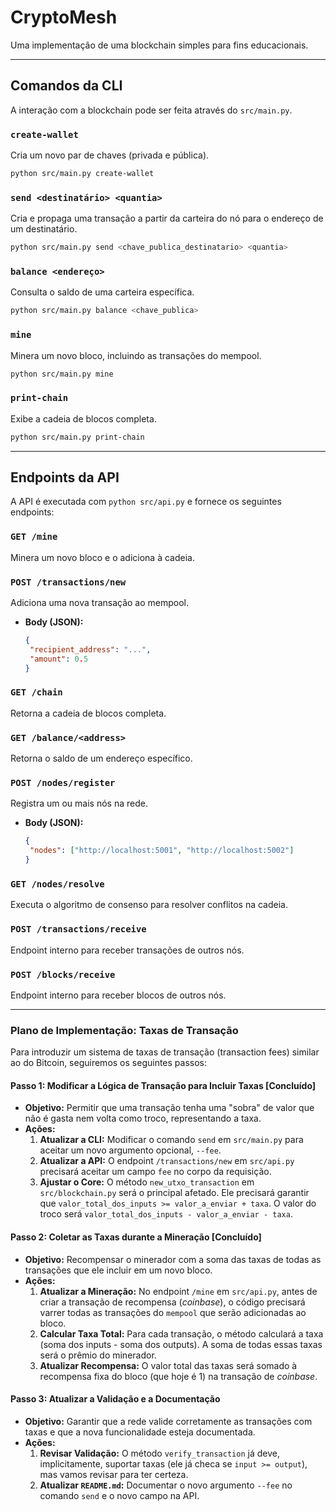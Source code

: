 # CryptoMesh

Uma implementação de uma blockchain simples para fins educacionais.

---

## Comandos da CLI

A interação com a blockchain pode ser feita através do `src/main.py`.

### `create-wallet`

Cria um novo par de chaves (privada e pública).

```bash
python src/main.py create-wallet
```

### `send <destinatário> <quantia>`

Cria e propaga uma transação a partir da carteira do nó para o endereço de um destinatário.

```bash
python src/main.py send <chave_publica_destinatario> <quantia>
```

### `balance <endereço>`

Consulta o saldo de uma carteira específica.

```bash
python src/main.py balance <chave_publica>
```

### `mine`

Minera um novo bloco, incluindo as transações do mempool.

```bash
python src/main.py mine
```

### `print-chain`

Exibe a cadeia de blocos completa.

```bash
python src/main.py print-chain
```

---

## Endpoints da API

A API é executada com `python src/api.py` e fornece os seguintes endpoints:

### `GET /mine`

Minera um novo bloco e o adiciona à cadeia.

### `POST /transactions/new`

Adiciona uma nova transação ao mempool.

*   **Body (JSON):**
    ```json
    {
     "recipient_address": "...",
     "amount": 0.5
    }
    ```

### `GET /chain`

Retorna a cadeia de blocos completa.

### `GET /balance/<address>`

Retorna o saldo de um endereço específico.

### `POST /nodes/register`

Registra um ou mais nós na rede.

*   **Body (JSON):**
    ```json
    {
     "nodes": ["http://localhost:5001", "http://localhost:5002"]
    }
    ```

### `GET /nodes/resolve`

Executa o algoritmo de consenso para resolver conflitos na cadeia.

### `POST /transactions/receive`

Endpoint interno para receber transações de outros nós.

### `POST /blocks/receive`

Endpoint interno para receber blocos de outros nós.

---

### **Plano de Implementação: Taxas de Transação**

Para introduzir um sistema de taxas de transação (transaction fees) similar ao do Bitcoin, seguiremos os seguintes passos:

#### **Passo 1: Modificar a Lógica de Transação para Incluir Taxas [Concluído]**

*   **Objetivo:** Permitir que uma transação tenha uma "sobra" de valor que não é gasta nem volta como troco, representando a taxa.
*   **Ações:**
    1.  **Atualizar a CLI:** Modificar o comando `send` em `src/main.py` para aceitar um novo argumento opcional, `--fee`.
    2.  **Atualizar a API:** O endpoint `/transactions/new` em `src/api.py` precisará aceitar um campo `fee` no corpo da requisição.
    3.  **Ajustar o Core:** O método `new_utxo_transaction` em `src/blockchain.py` será o principal afetado. Ele precisará garantir que `valor_total_dos_inputs >= valor_a_enviar + taxa`. O valor do troco será `valor_total_dos_inputs - valor_a_enviar - taxa`.

#### **Passo 2: Coletar as Taxas durante a Mineração [Concluído]**

*   **Objetivo:** Recompensar o minerador com a soma das taxas de todas as transações que ele incluir em um novo bloco.
*   **Ações:**
    1.  **Atualizar a Mineração:** No endpoint `/mine` em `src/api.py`, antes de criar a transação de recompensa (*coinbase*), o código precisará varrer todas as transações do `mempool` que serão adicionadas ao bloco.
    2.  **Calcular Taxa Total:** Para cada transação, o método calculará a taxa (soma dos inputs - soma dos outputs). A soma de todas essas taxas será o prêmio do minerador.
    3.  **Atualizar Recompensa:** O valor total das taxas será somado à recompensa fixa do bloco (que hoje é 1) na transação de *coinbase*.

#### **Passo 3: Atualizar a Validação e a Documentação**

*   **Objetivo:** Garantir que a rede valide corretamente as transações com taxas e que a nova funcionalidade esteja documentada.
*   **Ações:**
    1.  **Revisar Validação:** O método `verify_transaction` já deve, implicitamente, suportar taxas (ele já checa se `input >= output`), mas vamos revisar para ter certeza.
    2.  **Atualizar `README.md`:** Documentar o novo argumento `--fee` no comando `send` e o novo campo na API.